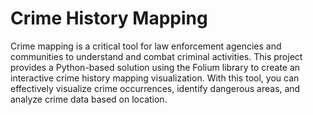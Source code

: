 # Crime History Mapping

Crime mapping is a critical tool for law enforcement agencies and communities to understand and combat criminal activities. This project provides a Python-based solution using the Folium library to create an interactive crime history mapping visualization. With this tool, you can effectively visualize crime occurrences, identify dangerous areas, and analyze crime data based on location.
